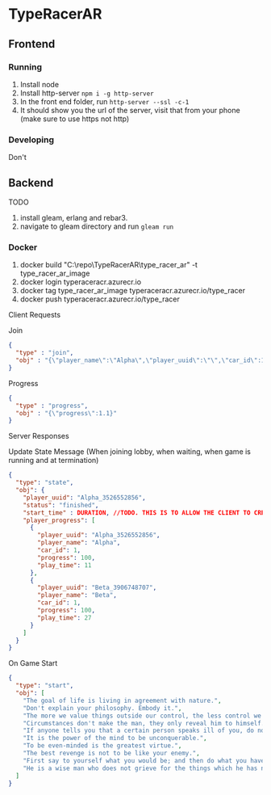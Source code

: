 # TypeRacerAR

## Frontend

### Running

1. Install node
2. Install http-server `npm i -g http-server`
3. In the front end folder, run `http-server --ssl -c-1`
4. It should show you the url of the server, visit that from your phone (make sure to use https not http)

### Developing

Don't

## Backend

TODO

1. install gleam, erlang and rebar3.
2. navigate to gleam directory and run `gleam run`

### Docker

1. docker build  "C:\repo\TypeRacerAR\type_racer_ar" -t type_racer_ar_image
2. docker login typeraceracr.azurecr.io
3. docker tag  type_racer_ar_image typeraceracr.azurecr.io/type_racer
4. docker push typeraceracr.azurecr.io/type_racer

Client Requests

Join
```json
{
  "type" : "join",
  "obj" : "{\"player_name\":\"Alpha\",\"player_uuid\":\"\",\"car_id\":1}"
}
```

Progress
```json
{
  "type" : "progress",
  "obj" : "{\"progress\":1.1}"
}
```

Server Responses

Update State Message (When joining lobby, when waiting, when game is running and at termination)
```json
{
  "type": "state",
  "obj": {
    "player_uuid": "Alpha_3526552856",
    "status": "finished",
    "start_time" : DURATION, //TODO. THIS IS TO ALLOW THE CLIENT TO CREATE A COUNTDOWN TO SESSION START
    "player_progress": [
      {
        "player_uuid": "Alpha_3526552856",
        "player_name": "Alpha",
        "car_id": 1,
        "progress": 100,
        "play_time": 11
      },
      {
        "player_uuid": "Beta_3906748707",
        "player_name": "Beta",
        "car_id": 1,
        "progress": 100,
        "play_time": 27
      }
    ]
  }
}
```
On Game Start
```json
{
  "type": "start",
  "obj": [
    "The goal of life is living in agreement with nature.",
    "Don't explain your philosophy. Embody it.",
    "The more we value things outside our control, the less control we have.",
    "Circumstances don't make the man, they only reveal him to himself.",
    "If anyone tells you that a certain person speaks ill of you, do not make excuses about what is said of you but answer, 'He was ignorant of my other faults, else he would not have mentioned these alone.'",
    "It is the power of the mind to be unconquerable.",
    "To be even-minded is the greatest virtue.",
    "The best revenge is not to be like your enemy.",
    "First say to yourself what you would be; and then do what you have to do.",
    "He is a wise man who does not grieve for the things which he has not, but rejoices for those which he has."
  ]
}
```

